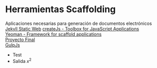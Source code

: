 # Herramientas Scaffolding

Aplicaciones necesarias para generación de documentos electrónicos
[Jekyll Static Web](http://jekyllrb.com/)
[createJs - Toolbox for JavaScript Applications](http://www.createjs.com/)  
[Yeoman - Framework for scaffold applications](http://yeoman.io/codelab/write-unit-tests.html#toc)   
[Proyecto Final](https://airtable.com/features)  
[GulpJs](http://gulpjs.com/)  

- Test
- Salida $x^2$
